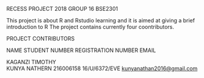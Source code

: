 RECESS PROJECT 2018 GROUP 16 BSE2301

This project is about R and Rstudio learning and it is aimed at giving a brief introduction to R
The project contains currently four coontributors.

PROJECT CONTRIBUTORS


NAME                    STUDENT NUMBER                  REGISTRATION NUMBER             EMAIL

KAGANZI TIMOTHY         
KUNYA NATHERN           216006158                       16/U/6372/EVE                   kunyanathan2016@gmail.com
